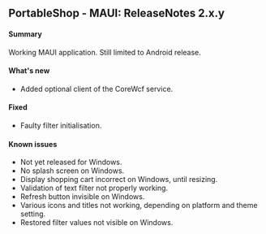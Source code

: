 ## PortableShop - MAUI: ReleaseNotes 2.x.y

#### Summary
Working MAUI application. Still limited to Android release.

#### What's new
* Added optional client of the CoreWcf service.

#### Fixed
* Faulty filter initialisation.

#### Known issues
* Not yet released for Windows.
* No splash screen on Windows.
* Display shopping cart incorrect on Windows, until resizing.
* Validation of text filter not properly working.
* Refresh button invisible on Windows.
* Various icons and titles not working, depending on platform and theme setting.
* Restored filter values not visible on Windows.